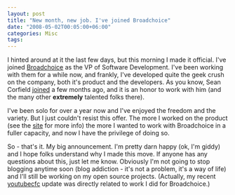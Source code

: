 ```yaml
---
layout: post
title: "New month, new job. I've joined Broadchoice"
date: "2008-05-02T00:05:00+06:00"
categories: Misc 
tags: 
---
```


I hinted around at it the last few days, but this morning I made it official. I've joined <a href="http://www.broadchoice.com/">Broadchoice</a> as the VP of Software Development. I've been working with them for a while now, and frankly, I've developed quite the geek crush on the company, both it's product and the developers. As you know, Sean Corfield <a href="http://corfield.org/blog/index.cfm/do/blog.entry/entry/Sean_Corfield_joins_Broadchoice_Inc">joined</a> a few months ago, and it is an honor to work with him (and the many other <b>extremely</b> talented folks there).

I've been solo for over a year now and I've enjoyed the freedom and the variety. But I just couldn't resist this offer. The more I worked on the product (see the <a href="http://www.broadchoice.com">site</a> for more info) the more I wanted to work with Broadchoice in a fuller capacity, and now I have the privilege of doing so.

So - that's it. My big announcement. I'm pretty darn happy (ok, I'm giddy) and I hope folks understand why I made this move. If anyone has any questions about this, just let me know. Obviously I'm not going to stop blogging anytime soon (blog addiction - it's not a problem, it's a way of life) and I'll still be working on my open source projects. (Actually, my recent <a href="http://youtubecfc.riaforge.org">youtubecfc</a> update was directly related to work I did for Broadchoice.)